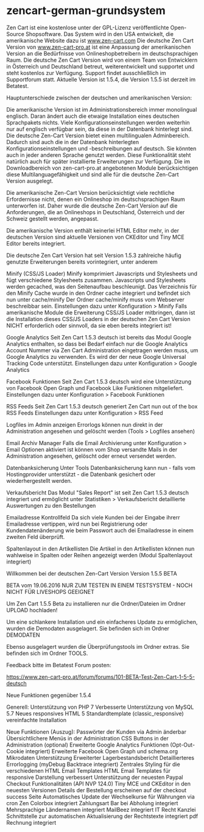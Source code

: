 # zencart-german-grundsystem
Zen Cart ist eine kostenlose unter der GPL-Lizenz veröffentlichte Open-Source Shopsoftware. Das System wird in den USA entwickelt, die amerikanische Website dazu ist www.zen-cart.com Die deutsche Zen Cart Version von www.zen-cart-pro.at ist eine Anpassung der amerikanischen Version an die Bedürfnisse von Onlineshopbetreibern im deutschsprachigen Raum.
Die deutsche Zen Cart Version wird von einem Team von Entwicklern in Österreich und Deutschland betreut, weiterentwickelt und supportet und steht kostenlos zur Verfügung. Support findet ausschließlich im Supportforum statt.
Aktuelle Version ist 1.5.4, die Version 1.5.5 ist derzeit im Betatest.

Hauptunterschiede zwischen der deutschen und amerikanischen Version:

Die amerikanische Version ist im Administrationsbereich immer monolingual englisch. Daran ändert auch die etwaige Installation eines deutschen Sprachpakets nichts. Viele Konfigurationseinstellungen werden weiterhin nur auf englisch verfügbar sein, da diese in der Datenbank hinterlegt sind. Die deutsche Zen-Cart Version bietet einen multilingualen Adminbereich. Dadurch sind auch die in der Datenbank hinterlegten Konfigurationseinstellungen und -beschreibungen auf deutsch. Sie könnten auch in jeder anderen Sprache genutzt werden. Diese Funktionalität steht natürlich auch für später installierte Erweiterungen zur Verfügung. Die im Downloadbereich von zen-cart-pro.at angebotenen Module berücksichtigen diese Multilanguagefähigkeit und sind alle für die deutsche Zen-Cart Version ausgelegt.

Die amerikanische Zen-Cart Version berücksichtigt viele rechtliche Erfordernisse nicht, denen ein Onlineshop im deutschsprachigen Raum unterworfen ist. Daher wurde die deutsche Zen-Cart Version auf die Anforderungen, die an Onlineshops in Deutschland, Österreich und der Schweiz gestellt werden, angepasst.

Die amerikanische Version enthält keinerlei HTML Editor mehr, in der deutschen Version sind aktuelle Versionen von CKEditor und Tiny MCE Editor bereits integriert.

Die deutsche Zen Cart Version hat seit Version 1.5.3 zahlreiche häufig genutzte Erweiterungen bereits vorintegriert, unter anderem 

Minify (CSS/JS Loader)
Minify komprimiert Javascripts und Stylesheets und fügt verschiedene Stylesheets zusammen. Javascripts und Stylesheets werden gecached, was den Seitenaufbau beschleunigt.
Das Verzeichnis für den Minify Cache wurde in den Ordner cache integriert und befindet sich nun unter cache/minify Der Ordner cache/minify muss vom Webserver beschreibbar sein.
Einstellungen dazu unter Konfiguration > Minify
Falls amerikanische Module die Erweiterung CSS/JS Loader mitbringen, dann ist die Installation dieses CSS/JS Loaders in der deutschen Zen Cart Version NICHT erforderlich oder sinnvoll, da sie eben bereits integriert ist!

Google Analytics
Seit Zen Cart 1.5.3 deutsch ist bereits das Modul Google Analytics enthalten, so dass bei Bedarf einfach nur die Google Analytics Account Nummer via Zen Cart Administration eingetragen werden muss, um Google Analytics zu verwenden.
Es wird der der neue Google Universal Tracking Code unterstützt.
Einstellungen dazu unter Konfiguration > Google Analytics

Facebook Funktionen
Seit Zen Cart 1.5.3 deutsch wird eine Unterstützung von Facebook Open Graph und Facebook Like Funktionen mitgeliefert.
Einstellungen dazu unter Konfiguration > Facebook Funktionen

RSS Feeds
Seit Zen Cart 1.5.3 deutsch generiert Zen Cart nun out of the box RSS Feeds
Einstellungen dazu unter Konfiguration > RSS Feed

Logfiles im Admin anzeigen
Errorlogs können nun direkt in der Administration angesehen und gelöscht werden (Tools > Logfiles ansehen)

Email Archiv Manager
Falls die Email Archivierung unter Konfiguration > Email Optionen aktiviert ist können vom Shop versandte Mails in der Administration angesehen, gelöscht oder erneut versendet werden.

Datenbanksicherung
Unter Tools Datenbanksicherung kann nun - falls vom Hostingprovider unterstützt - die Datenbank gesichert oder wiederhergestellt werden.

Verkaufsbericht
Das Modul "Sales Report" ist seit Zen Cart 1.5.3 deutsch integriert und ermöglicht unter Statistiken > Verkaufsbericht detaillierte Auswertungen zu den Bestellungen

Emailadresse Kontrollfeld
Da sich viele Kunden bei der Eingabe ihrerr Emailadresse vertippen, wird nun bei Registrierung oder Kundendatenänderung wie beim Passwort auch dei Emailadresse in einem zweiten Feld überprüft.

Spaltenlayout in den Artikellisten
Die Artikel in den Artikellisten können nun wahlweise in Spalten oder Reihen angezeigt werden (Modul Spaltenlayout integriert)

Willkommen bei der deutschen Zen-Cart Version
Version 1.5.5 BETA

BETA vom 19.06.2016
NUR ZUM TESTEN IN EINEM TESTSYSTEM - NOCH NICHT FÜR LIVESHOPS GEEIGNET

Um Zen Cart 1.5.5 Beta zu installieren nur die Ordner/Dateien im Ordner UPLOAD hochladen!

Um eine schlankere Installation und ein einfacheres Update zu ermöglichen, wurden die Demodaten ausgelagert.
Sie befinden sich im Ordner DEMODATEN

Ebenso ausgelagert wurden die Überprüfungstools im Ordner extras.
Sie befinden sich im Ordner TOOLS.

Feedback bitte im Betatest Forum posten:

https://www.zen-cart-pro.at/forum/forums/101-BETA-Test-Zen-Cart-1-5-5-deutsch

Neue Funktionen gegenüber 1.5.4

Generell:
Unterstützung von PHP 7 
Verbesserte Unterstützung von MySQL 5.7
Neues responsives HTML 5 Standardtemplate (classic_responsive)
vereinfachte Installation

Neue Funktionen (Auszug):
Passwörter der Kunden via Admin änderbar
Übersichtlichere Menüs in der Administration
CSS Buttons in der Administration (optional)
Erweiterte Google Analytics Funktionen (Opt-Out-Cookie integriert)
Erweiterte Facebook Open Graph und schema.org Mikrodaten Unterstützung
Erweiterter Lagerbestandsbericht
Detaillierteres Errorlogging (myDebug Backtrace integriert)
Zentrales Styling für die verschiedenen HTML Email Templates
HTML Email Templates für responsive Darstellung verbessert
Unterstützung der neuesten Paypal Checkout Funktionalitäten (API NVP 124.0)
Tiny MCE und CKEditor in den neuesten Versionen
Details der Bestellung erscheinen auf der checkout success Seite
Automatisches Update der Wechselkurse für Währungen via cron
Zen Colorbox integriert
Zahlungsart Bar bei Abholung integriert
Mehrsprachige Ländernamen integriert
MailBeez integriert
IT Recht Kanzlei Schnittstelle zur automatischen Aktualisierung der Rechtstexte integriert
pdf Rechnung integriert

